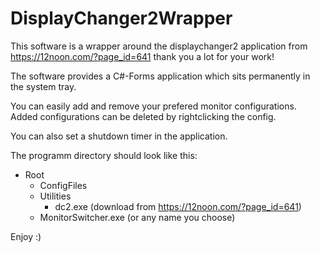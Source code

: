 # DisplayChanger2Wrapper

This software is a wrapper around the displaychanger2 application from https://12noon.com/?page_id=641 thank you a lot for your work!

The software provides a C#-Forms application which sits permanently in the system tray.

You can easily add and remove your prefered monitor configurations.
Added configurations can be deleted by rightclicking the config.

You can also set a shutdown timer in the application.


The programm directory should look like this:
* Root
    * ConfigFiles
    * Utilities
        * dc2.exe (download from https://12noon.com/?page_id=641)
     * MonitorSwitcher.exe (or any name you choose)

Enjoy :)
